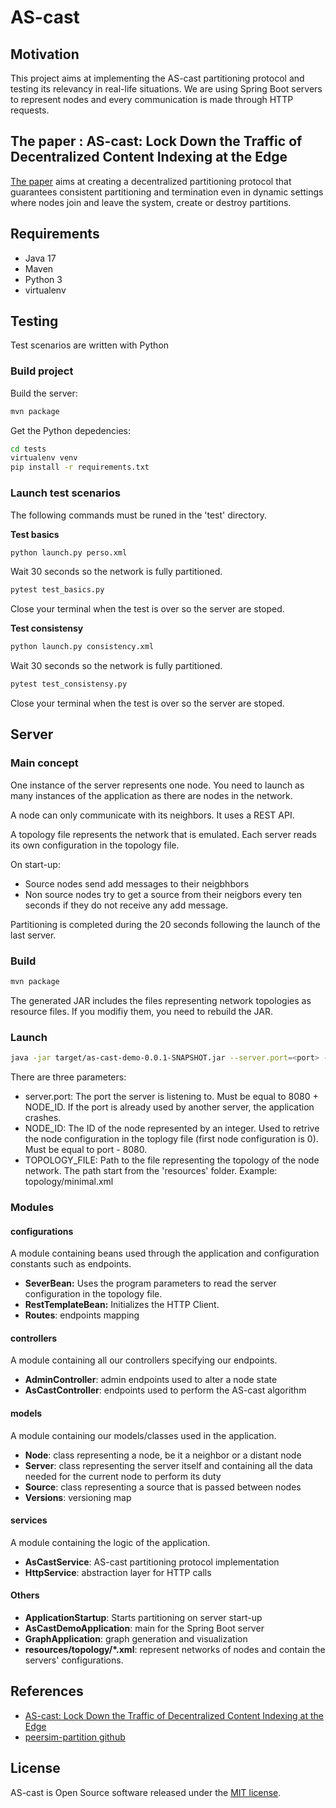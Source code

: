 # AS-cast

## Motivation
This project aims at implementing the AS-cast partitioning protocol and testing its relevancy in real-life situations. We are using Spring Boot servers to represent nodes and every communication is made through HTTP requests.

## The paper : AS-cast: Lock Down the Traffic of Decentralized Content Indexing at the Edge
[The paper](https://hal.inria.fr/hal-03333669/) aims at creating a decentralized partitioning protocol that guarantees consistent partitioning and termination even in dynamic settings where nodes join and leave the system, create or destroy partitions.

## Requirements

- Java 17
- Maven
- Python 3
- virtualenv

## Testing

Test scenarios are written with Python

### Build project
Build the server:
```bash
mvn package
```

Get the Python depedencies:
```bash
cd tests
virtualenv venv
pip install -r requirements.txt
```

### Launch test scenarios

The following commands must be runed in the 'test' directory. 

 **Test basics**
```bash
python launch.py perso.xml
```
Wait 30 seconds so the network is fully partitioned.
```bash
pytest test_basics.py
```
Close your terminal when the test is over so the server are stoped.

 **Test consistensy**
```bash
python launch.py consistency.xml
```
Wait 30 seconds so the network is fully partitioned.
```bash
pytest test_consistensy.py
```
Close your terminal when the test is over so the server are stoped.


## Server

### Main concept

One instance of the server represents one node. You need to launch as many instances of the application as there are nodes in the network.

A node can only communicate with its neighbors. It uses a REST API.

A topology file represents the network that is emulated. Each server reads its own configuration in the topology file.

On start-up:
- Source nodes send add messages to their neigbhbors
- Non source nodes try to get a source from their neigbors every ten seconds if they do not receive any add message.

Partitioning is completed during the 20 seconds following the launch of the last server.

### Build

```bash
mvn package
```

The generated JAR includes the files representing network topologies as resource files. If you modifiy them, you need to rebuild the JAR.

### Launch

```bash
java -jar target/as-cast-demo-0.0.1-SNAPSHOT.jar --server.port=<port> --NODE_ID=<id> --TOPOLOGY_FILE=<topology-file>
```

There are three parameters:
- server.port: The port the server is listening to. Must be equal to 8080 + NODE_ID. If the port is already used by another server, the application crashes.
- NODE_ID: The ID of the node represented by an integer. Used to retrive the node configuration in the toplogy file (first node configuration is 0). Must be equal to port - 8080.
- TOPOLOGY_FILE: Path to the file representing the topology of the node network. The path start from the 'resources' folder. Example: topology/minimal.xml

### Modules

#### configurations
A module containing beans used through the application and configuration constants such as endpoints.
- **SeverBean:** Uses the program parameters to read the server configuration in the topology file.
- **RestTemplateBean:** Initializes the HTTP Client.
- **Routes**: endpoints mapping

#### controllers
A module containing all our controllers specifying our endpoints.
- **AdminController**: admin endpoints used to alter a node state
- **AsCastController**: endpoints used to perform the AS-cast algorithm

#### models
A module containing our models/classes used in the application.
- **Node**: class representing a node, be it a neighbor or a distant node
- **Server**: class representing the server itself and containing all the data needed for the current node to perform its duty
- **Source**: class representing a source that is passed between nodes
- **Versions**: versioning map

#### services
A module containing the logic of the application.
- **AsCastService**: AS-cast partitioning protocol implementation
- **HttpService**: abstraction layer for HTTP calls

#### Others
- **ApplicationStartup**: Starts partitioning on server start-up
- **AsCastDemoApplication**: main for the Spring Boot server
- **GraphApplication**: graph generation and visualization
- **resources/topology/\*.xml**: represent networks of nodes and contain the servers' configurations.

## References
- [AS-cast: Lock Down the Traffic of Decentralized Content Indexing at the Edge](https://hal.inria.fr/hal-03333669/)
- [peersim-partition github](https://anonymous.4open.science/r/peersim-partition-5592/README.md)

## License
AS-cast is Open Source software released under the [MIT license](https://github.com/BardeAgneau319/as-cast/blob/master/LICENSE).